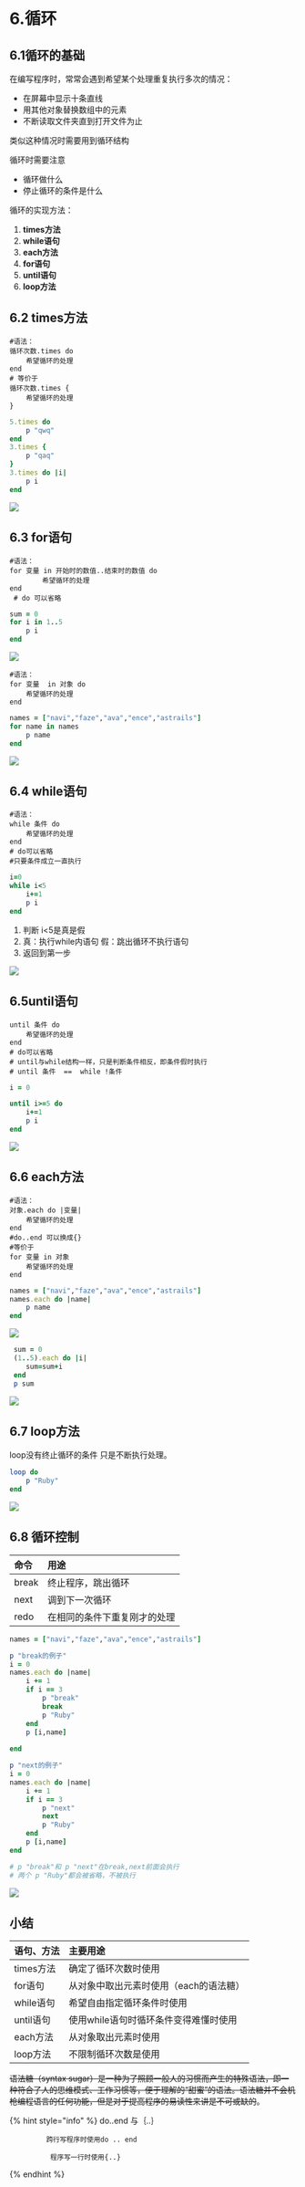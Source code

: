# 6.循环

## 6.1循环的基础

在编写程序时，常常会遇到希望某个处理重复执行多次的情况：

* 在屏幕中显示十条直线
* 用其他对象替换数组中的元素
* 不断读取文件夹直到打开文件为止

类似这种情况时需要用到循环结构

循环时需要注意

* 循环做什么
* 停止循环的条件是什么

循环的实现方法：

1. **times方法**
2. **while语句**
3. **each方法**
4. **for语句**
5. **until语句**
6. **loop方法**

## 6.2 times方法

```text
#语法：
循环次数.times do
    希望循环的处理
end
# 等价于
循环次数.times {
    希望循环的处理
}
```

```ruby
5.times do
	p "qwq"	
end
3.times {
	p "qaq"	
}
3.times do |i|
	p i
end

```

![](../.gitbook/assets/image%20%2867%29.png)

## 6.3 for语句

```text
#语法：
for 变量 in 开始时的数值..结束时的数值 do
        希望循环的处理
end
 # do 可以省略
```

```ruby
sum = 0
for i in 1..5
	p i
end
```

![](../.gitbook/assets/image%20%28109%29.png)

```text
#语法：
for 变量  in 对象 do
    希望循环的处理
end

```

```ruby
names = ["navi","faze","ava","ence","astrails"]
for name in names
	p name
end
```

![](../.gitbook/assets/image%20%2831%29.png)

## 6.4 while语句

```text
#语法：
while 条件 do
    希望循环的处理
end
# do可以省略
#只要条件成立一直执行
```

```ruby
i=0
while i<5
	i+=1
	p i
end
```

1. 判断 i&lt;5是真是假
2. 真：执行while内语句  假：跳出循环不执行语句
3. 返回到第一步

![](../.gitbook/assets/image%20%285%29.png)

## 6.5until语句

```text
until 条件 do
    希望循环的处理
end
# do可以省略
# until与while结构一样，只是判断条件相反，即条件假时执行
# until 条件  ==  while !条件
```

```ruby
i = 0

until i>=5 do 
	i+=1
	p i
end
```

![](../.gitbook/assets/image%20%282%29.png)

## 6.6 each方法

```text
#语法：
对象.each do |变量| 
    希望循环的处理
end
#do..end 可以换成{}
#等价于
for 变量 in 对象
    希望循环的处理
end
```

```ruby
names = ["navi","faze","ava","ence","astrails"]
names.each do |name|
	p name
end
```

![](../.gitbook/assets/image%20%28106%29.png)

```ruby
 sum = 0
 (1..5).each do |i|
 	sum=sum+i
 end
 p sum
```

![](../.gitbook/assets/image%20%2892%29.png)

## 6.7 loop方法

loop没有终止循环的条件 只是不断执行处理。

```ruby
loop do 
	p "Ruby"
end
```

![](../.gitbook/assets/image%20%28113%29.png)

## 6.8 循环控制

| 命令 | 用途 |
| :--- | :--- |
| break | 终止程序，跳出循环 |
| next | 调到下一次循环 |
| redo | 在相同的条件下重复刚才的处理 |

```ruby
names = ["navi","faze","ava","ence","astrails"]

p "break的例子"
i = 0
names.each do |name|
	i += 1
	if i == 3
		p "break"
		break
		p "Ruby"
	end
	p [i,name]
	
end

p "next的例子"
i = 0
names.each do |name|
	i += 1
	if i == 3
		p "next"
		next
		p "Ruby"
	end
	p [i,name]
end

# p "break"和 p "next"在break,next前面会执行
# 两个 p "Ruby"都会被省略，不被执行
```

![](../.gitbook/assets/image%20%28161%29.png)

## 小结

| 语句、方法 | 主要用途 |
| :--- | :--- |
| times方法 | 确定了循环次数时使用 |
| for语句 | 从对象中取出元素时使用（each的语法糖） |
| while语句 | 希望自由指定循环条件时使用 |
| until语句 | 使用while语句时循环条件变得难懂时使用 |
| each方法 | 从对象取出元素时使用 |
| loop方法 | 不限制循环次数是使用 |

~~语法糖（syntax sugar）是一种为了照顾一般人的习惯而产生的特殊语法，即一种符合了人的思维模式、工作习惯等，便于理解的“甜蜜”的语法。语法糖并不会机枪编程语言的任何功能，但是对于提高程序的易读性来讲是不可或缺的~~。

{% hint style="info" %}
do..end 与｛..｝

             跨行写程序时使用do .. end

              程序写一行时使用{..}
{% endhint %}

